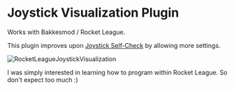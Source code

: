 # Joystick Visualization Plugin

Works with Bakkesmod / Rocket League.

This plugin improves upon [Joystick Self-Check](https://bakkesplugins.com/plugins/view/54) by allowing more settings.

![RocketLeagueJoystickVisualization](https://github.com/user-attachments/assets/014417a6-7ebd-4a7a-9d44-eb9fbbf6bb76)

I was simply interested in learning how to program within Rocket League. So don't expect too much :)
